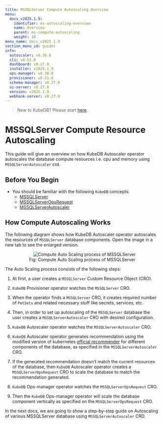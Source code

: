 ```yaml
---
title: MSSQLServer Compute Autoscaling Overview
menu:
  docs_v2025.1.9:
    identifier: ms-autoscaling-overview
    name: Overview
    parent: ms-compute-autoscaling
    weight: 10
menu_name: docs_v2025.1.9
section_menu_id: guides
info:
  autoscaler: v0.36.0
  cli: v0.51.0
  dashboard: v0.27.0
  installer: v2025.1.9
  ops-manager: v0.38.0
  provisioner: v0.51.0
  schema-manager: v0.27.0
  ui-server: v0.27.0
  version: v2025.1.9
  webhook-server: v0.27.0
---
```


> New to KubeDB? Please start [here](/docs/v2025.1.9/README).

# MSSQLServer Compute Resource Autoscaling

This guide will give an overview on how KubeDB Autoscaler operator autoscales the database compute resources i.e. cpu and memory using `MSSQLServerAutoscaler` crd.

## Before You Begin

- You should be familiar with the following `KubeDB` concepts:
  - [MSSQLServer](/docs/v2025.1.9/guides/mssqlserver/concepts/mssqlserver)
  - [MSSQLServerOpsRequest](/docs/v2025.1.9/guides/mssqlserver/concepts/opsrequest)
  - [MSSQLServerAutoscaler](/docs/v2025.1.9/guides/mssqlserver/concepts/autoscaler)

## How Compute Autoscaling Works

The following diagram shows how KubeDB Autoscaler operator autoscales the resources of `MSSQLServer` database components. Open the image in a new tab to see the enlarged version.

<figure align="center">
  <img alt="Compute Auto Scaling process of MSSQLServer" src="/docs/v2025.1.9/images/mssqlserver/ms-compute-autoscaling.png">
<figcaption align="center">Fig: Compute Auto Scaling process of MSSQLServer</figcaption>
</figure>

The Auto Scaling process consists of the following steps:

1. At first, a user creates a `MSSQLServer` Custom Resource Object (CRO).

2. `KubeDB` Provisioner operator watches the `MSSQLServer` CRO.

3. When the operator finds a `MSSQLServer` CRO, it creates required number of `PetSets` and related necessary stuff like secrets, services, etc.

4. Then, in order to set up autoscaling of the `MSSQLServer` database the user creates a `MSSQLServerAutoscaler` CRO with desired configuration.

5. `KubeDB` Autoscaler operator watches the `MSSQLServerAutoscaler` CRO.

6. `KubeDB` Autoscaler operator generates recommendation using the modified version of kubernetes [official recommender](https://github.com/kubernetes/autoscaler/tree/master/vertical-pod-autoscaler/pkg/recommender) for different components of the database, as specified in the `MSSQLServerAutoscaler` CRO.

7. If the generated recommendation doesn't match the current resources of the database, then `KubeDB` Autoscaler operator creates a `MSSQLServerOpsRequest` CRO to scale the database to match the recommendation generated.

8. `KubeDB` Ops-manager operator watches the `MSSQLServerOpsRequest` CRO.

9. Then the `KubeDB` Ops-manager operator will scale the database component vertically as specified on the `MSSQLServerOpsRequest` CRO.

In the next docs, we are going to show a step-by-step guide on Autoscaling of various MSSQLServer database using `MSSQLServerAutoscaler` CRD.
